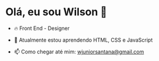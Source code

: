 <h1> Olá, eu sou Wilson 👋</h1>

- 🔥 Front End - Designer

- 🌱 Atualmente estou aprendendo HTML, CSS e JavaScript

- 📫 Como chegar até mim: wjuniorsantana@gmail.com


<!--
- 🔭 Atualmente estou trabalhando em...

- 🔭 I’m currently working on ...
- 🌱 I’m currently learning ...
- 👯 I’m looking to collaborate on ...
- 🤔 I’m looking for help with ...
- 💬 Ask me about ...
- 📫 How to reach me: ...
- 😄 Pronouns: ...
- ⚡ Fun fact: ...
-->
